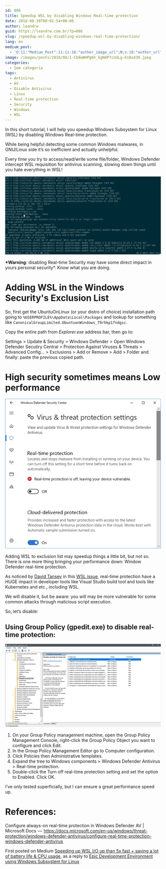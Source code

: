```yaml
---
id: 886
title: Speedup WSL by disabling Windows Real-time protection
date: 2018-08-30T00:01:54+00:00
author: leandrw
guid: https://leandrw.com.br/?p=886
slug: /speedup-wsl-by-disabling-windows-real-time-protection/
lang: en
medium_post:
  - 'O:11:"Medium_Post":11:{s:16:"author_image_url";N;s:10:"author_url";N;s:11:"byline_name";N;s:12:"byline_email";N;s:10:"cross_link";N;s:2:"id";N;s:21:"follower_notification";N;s:7:"license";N;s:14:"publication_id";N;s:6:"status";N;s:3:"url";N;}'
image: /images/posts/2018/08/1-Cb8wWHPg6h_bgN8P7cnULg-618x430.jpeg
categories:
  - Sem categoria
tags:
  - Antivirus
  - AV
  - Disable Antivirus
  - Linux
  - Real-time protection
  - Security
  - Windows
  - WSL
---
```


In this short tutorial, I will help you speedup Windows Subsystem for Linux (WSL) by disabling Windows Real-time protection.

While being helpful detecting some common Windows malwares, in GNU/Linux side it’s so inefficient and actually unhelpful.

Every time you try to access/read/write some file/folder, Windows Defender intercept WSL requisition for antivirus scanning, slowing down things until you hate everything in WSL!

![Ubuntu running inside WSL trying to update some packages behind Windows Real-time protection bad guy](../images/posts/2018/08/1-6FyyUhdUkfW77MDfC1BgUA.png)

**\*Warning**: disabling Real-time Security may have some direct impact in yours personal security\*. Know what you are doing.

# Adding WSL in the Windows Security's Exclusion List

So, first get the UbuntuOnLinux (or your distro of choice) installation path going to `%USERPROFILE%\AppData\Local\Packages` and lookup for something like `CanonicalGroupLimited.UbuntuonWindows_79rhkp1fndgsc`.

Copy the entire path from _Explorer.exe_ address bar, then go to:

Settings &gt; Update &amp; Security &gt; Windows Defender &gt; Open Windows Defender Secutiry Central &gt; Protection Against Viruses &amp; Threats &gt; Advanced Config… &gt; Exclusions &gt; Add or Remove &gt; Add &gt; Folder and finally: paste the previous copied path.

# High security sometimes means Low performance

![Screenshot of Windows Defender Security Center showing Real-time protection as disabled](../images/posts/2018/08/1-Cb8wWHPg6h_bgN8P7cnULg.jpeg)

Adding WSL to exclusion list may speedup things a little bit, but not so. There is one more thing bringing your performance down: Window Defender real-time protection.

As noticed by [David Tansey](https://github.com/tanseydavid) in this [WSL issue](https://github.com/Microsoft/WSL/issues/1932), real-time protection have a HUGE impact in developer tools like Visual Studio build tool and tools like Kubernetes and etc., including WSL.

We will disable it, but be aware: you will may be more vulnerable for some common attacks through malicious script execution.

So, let’s disable:

## Using Group Policy (gpedit.exe) to disable real-time protection:

![Screenshot of Group Policy Editor (a.k.a. gpedit.msc)](../images/posts/2018/08/1-a-U4iD2KwHC3VXFuNDhTxg.png)

1. On your Group Policy management machine, open the Group Policy Management Console, right-click the Group Policy Object you want to configure and click Edit.
1. In the Group Policy Management Editor go to Computer configuration.
1. Click Policies then Administrative templates.
1. Expand the tree to Windows components &gt; Windows Defender Antivirus &gt; Real-time protection.
1. Double-click the Turn off real-time protection setting and set the option to Enabled. Click OK.

I’ve only tested superficially, but I can ensure a great performance speed up.

# References:

Configure always-on real-time protection in Windows Defender AV | Microsoft Docs  —  https://docs.microsoft.com/en-us/windows/threat-protection/windows-defender-antivirus/configure-real-time-protection-windows-defender-antivirus

First posted on Medium [Speeding up WSL I/O up than 5x fast + saving a lot of battery life &amp; CPU usage](https://medium.com/@leandrw/speeding-up-wsl-i-o-up-than-5x-fast-saving-a-lot-of-battery-life-cpu-usage-c3537dd03c74), as a reply to [Epic Development Environment using Windows Subsystem for Linux](https://medium.com/@johnwoodruff91/epic-dev-environment-with-wsl-dc81e234ae61)
